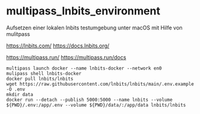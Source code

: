 # multipass_lnbits_environment

Aufsetzen einer lokalen lnbits testumgebung unter macOS mit Hilfe von mulitpass 

https://lnbits.com/
https://docs.lnbits.org/

https://multipass.run/
https://multipass.run/docs

```
multipass launch docker --name lnbits-docker --network en0
mulipass shell lnbits-docker
docker pull lnbits/lnbits
wget https://raw.githubusercontent.com/lnbits/lnbits/main/.env.example -O .env
mkdir data
docker run --detach --publish 5000:5000 --name lnbits --volume ${PWD}/.env:/app/.env --volume ${PWD}/data/:/app/data lnbits/lnbits
```
